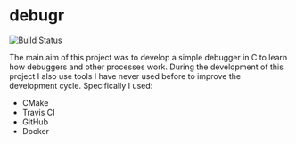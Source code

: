 # debugr

[![Build Status](https://travis-ci.org/Gimb0/debugr.svg?branch=master)](https://travis-ci.org/Gimb0/debugr)

The main aim of this project was to develop a simple debugger in C to learn how debuggers and other processes work. During the development of this project I also use tools I have never used before to improve the development cycle. Specifically I used:
* CMake
* Travis CI
* GitHub
* Docker
